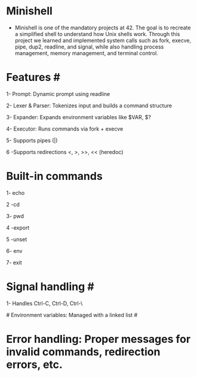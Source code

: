 # Minishell #

- Minishell is one of the mandatory projects at 42. The goal is to recreate a simplified shell to understand how Unix shells work. 
Through this project we learned and implemented system calls such as fork, execve, pipe, dup2, readline, and signal, while also handling 
process management, memory management, and terminal control.

# Features # 

1- Prompt: Dynamic prompt using readline

2- Lexer & Parser: Tokenizes input and builds a command structure

3- Expander: Expands environment variables like $VAR, $?

4- Executor: Runs commands via fork + execve

5- Supports pipes (|)

6 -Supports redirections <, >, >>, << (heredoc)

# Built-in commands #

1- echo

2 -cd

3- pwd

4 -export

5 -unset

6- env

7- exit

# Signal handling # 

1- Handles Ctrl-C, Ctrl-D, Ctrl-\

# Environment variables: Managed with a linked list #

# Error handling: Proper messages for invalid commands, redirection errors, etc. #







